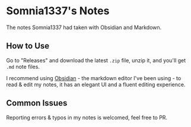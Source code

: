 # Somnia1337's Notes

The notes Somnia1337 had taken with Obsidian and Markdown.

## How to Use

Go to "Releases" and download the latest `.zip` file, unzip it, and you'll get `.md` note files.

I recommend using [Obsidian](https://obsidian.md/) - the markdown editor I've been using - to read & edit my notes, it has an elegant UI and a fluent editing experience.

## Common Issues

Reporting errors & typos in my notes is welcomed, feel free to PR.